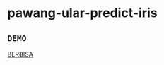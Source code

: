 # pawang-ular-predict-iris

## `DEMO`
[BERBISA](https://pawang-ular-menaklukkan-iris.herokuapp.com/)
